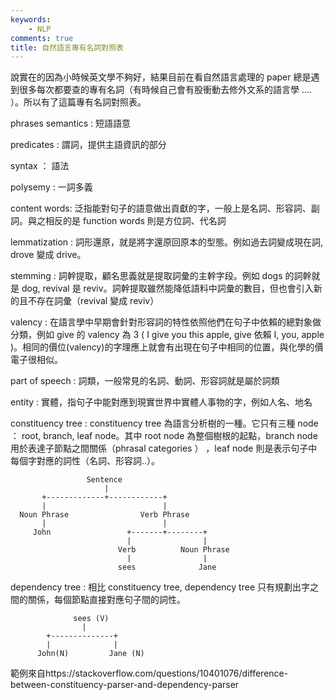 ```yaml
---
keywords:
    - NLP
comments: true
title: 自然語言專有名詞對照表
---
```


說實在的因為小時候英文學不夠好，結果目前在看自然語言處理的 paper 總是遇到很多每次都要查的專有名詞（有時候自己會有股衝動去修外文系的語言學 .... ）。所以有了這篇專有名詞對照表。


phrases semantics : 短語語意

predicates : 謂詞，提供主語資訊的部分

syntax ： 語法

polysemy : 一詞多義

content words: 泛指能對句子的語意做出貢獻的字，一般上是名詞、形容詞、副詞。與之相反的是 function words 則是方位詞、代名詞

lemmatization : 詞形還原，就是將字還原回原本的型態。例如過去詞變成現在詞, drove 變成 drive。

stemming : 詞幹提取，顧名思義就是提取詞彙的主幹字段。例如 dogs 的詞幹就是 dog, revival 是 reviv。詞幹提取雖然能降低語料中詞彙的數目，但也會引入新的且不存在詞彙（revival 變成 reviv）

valency : 在語言學中早期會針對形容詞的特性依照他們在句子中依賴的總對象做分類，例如 give 的 valency 為 3 ( I give you this apple, give 依賴 I, you, apple )。相同的價位(valency)的字理應上就會有出現在句子中相同的位置，與化學的價電子很相似。

part of speech : 詞類，一般常見的名詞、動詞、形容詞就是屬於詞類

entity : 實體，指句子中能對應到現實世界中實體人事物的字，例如人名、地名

constituency tree :  constituency tree 為語言分析樹的一種。它只有三種 node ： root,  branch, leaf node。其中 root node 為整個樹根的起點，branch node 用於表達子節點之間關係（phrasal categories ） ，leaf node 則是表示句子中每個字對應的詞性（名詞、形容詞..）。


                     Sentence
                         |
           +-------------+------------+
           |                          |
      Noun Phrase                Verb Phrase
           |                          |
         John                 +-------+--------+
                              |                |
                            Verb          Noun Phrase
                              |                |
                            sees              Jane

dependency tree : 相比 constituency tree, dependency tree 只有規劃出字之間的關係，每個節點直接對應句子間的詞性。

                  sees (V)
                    |
            +--------------+
            |              |
          John(N)         Jane (N)

範例來自https://stackoverflow.com/questions/10401076/difference-between-constituency-parser-and-dependency-parser